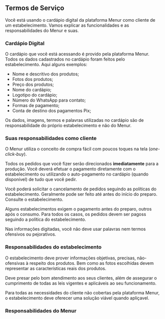 ## Termos de Serviço

Você está usando o cardápio digital da plataforma Menur como cliente de um estabelecimento. Vamos explicar as funcionalidades e as responsabilidades do Menur e suas.
### Cardápio Digital

O cardápio que você está acessando é provido pela plataforma Menur. Todos os dados cadastrados no cardápio foram feitos pelo estabelecimento. Aqui alguns exemplos:

- Nome e descritivo dos produtos;
- Fotos dos produtos;
- Preço dos produtos;
- Nome do cardápio;
- Logotipo do cardápio;
- Número do WhatsApp para contato;
- Formas de pagamento;
- Conta de destino dos pagamentos Pix;

Os dados, imagens, termos e palavras utilizadas no cardápio são de responsabilidade do próprio estabelecimento e não do Menur.

### Suas responsabilidades como cliente

O Menur utiliza o conceito de compra fácil com poucos toques na tela (*one-click-buy*).

Todos os pedidos que você fizer serão direcionados **imediatamente** para a produção. Você deverá efetuar o pagamento diretamente com o estabelecimento ou utilizando o auto-pagamento no cardápio (quando disponível) de tudo que você pedir.

Você poderá solicitar o cancelamento de pedidos seguindo as políticas do estabelecimento. Geralmente pode ser feito até antes do início do preparo. Consulte o estabelecimento.

Alguns estabelecimentos exigem o pagamento antes do preparo, outros após o consumo. Para todos os casos, os pedidos devem ser pagoss seguindo a política do estabelecimento.

Nas informações digitadas, você não deve usar palavras nem termos ofensivos ou pejorativos.

### Responsabilidades do estabelecimento

O estabelecimento deve prover informações objetivas, precisas, não-ofensivas à respeito dos produtos. Bem como as fotos escolhidas devem representar as características reais dos produtos.

Deve presar pelo bom atendimento aos seus clientes, além de assegurar o cumprimento de todas as leis vigentes e aplicáveis ao seu funcionamento.

Para todas as necessidades do cliente não cobertas pela plataforma Menur, o estabelecimento deve oferecer uma solução viável quando apliçavel.

### Responsabilidades do Menur

